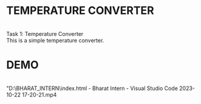 # TEMPERATURE CONVERTER
<br>
Task 1: Temperature Converter
<br>
 This is  a simple temperature converter.

 # DEMO
 <br>
 "D:\BHARAT_INTERN\index.html - Bharat Intern - Visual Studio Code 2023-10-22 17-20-21.mp4
